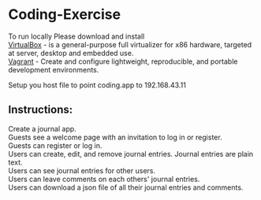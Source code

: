 # Coding-Exercise
 To run locally Please download and install<br/>
[VirtualBox](https://www.virtualbox.org/wiki/Downloads) -  is a general-purpose full virtualizer for x86 hardware, targeted at server, desktop and embedded use.<br/>
[Vagrant](https://www.vagrantup.com/downloads.html) - Create and configure lightweight, reproducible, and portable development environments.<br/>

Setup you host file to point coding.app to 192.168.43.11

## Instructions:

Create a journal app. <br/>
Guests see a welcome page with an invitation to log in or register.<br/>
Guests can register or log in.<br/>
Users can create, edit, and remove journal entries. Journal entries are plain text.<br/>
Users can see journal entries for other users.<br/>
Users can leave comments on each others' journal entries.<br/>
Users can download a json file of all their journal entries and comments.<br/>
